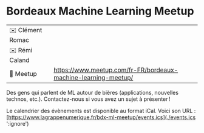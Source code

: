 # Bordeaux Machine Learning Meetup

|                                |     |
| ------------------------------ | --- |
| ✉️ Clément Romac |
| ✉️ Rémi Caland |
| 👥 Meetup | https://www.meetup.com/fr-FR/bordeaux-machine-learning-meetup/ |

Des gens qui parlent de ML autour de bières (applications, nouvelles technos, etc.). Contactez-nous si vous avez un sujet à présenter !

Le calendrier des évènements est disponible au format iCal.
Voici son URL : [https://www.lagrappenumerique.fr/bdx-ml-meetup/events.ics](./events.ics ':ignore')

<!-- EVENTS:START -->
<!-- EVENTS:END -->
